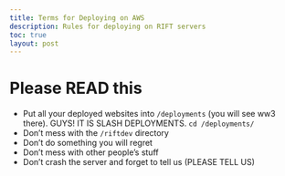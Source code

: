```yaml
---
title: Terms for Deploying on AWS
description: Rules for deploying on RIFT servers
toc: true
layout: post
---
```


# Please READ this
- Put all your deployed websites into ```/deployments``` (you will see ww3 there). GUYS! IT IS SLASH DEPLOYMENTS. ```cd /deployments/```
- Don’t mess with the ```/riftdev``` directory
- Don’t do something you will regret
- Don’t mess with other people’s stuff
- Don’t crash the server and forget to tell us (PLEASE TELL US)


